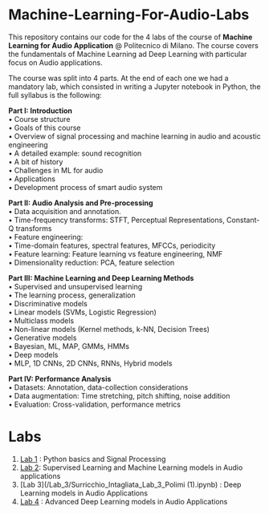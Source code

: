# Machine-Learning-For-Audio-Labs
This repository contains our code for the 4 labs of the course of **Machine Learning for Audio Application** @ Politecnico di Milano. The course covers the fundamentals of Machine Learning ad Deep Learning with particular focus on Audio applications. 

The course was split into 4 parts. At the end of each one we had a mandatory lab, which consisted in writing a Jupyter notebook in Python, the full syllabus is the following:

**Part I: Introduction** <br>
  • Course structure <br>
  • Goals of this course <br>
  • Overview of signal processing and machine learning in audio and acoustic engineering <br>
  • A detailed example: sound recognition <br>
  • A bit of history <br>
  • Challenges in ML for audio <br>
  • Applications  <br>
  • Development process of smart audio system <br>
  
**Part II: Audio Analysis and Pre-processing** <br>
  • Data acquisition and annotation. <br>
  • Time-frequency transforms: STFT, Perceptual Representations, Constant-Q transforms <br>
  • Feature engineering: <br>
  • Time-domain features, spectral features, MFCCs, periodicity <br>
  • Feature learning: Feature learning vs feature engineering, NMF <br>
  • Dimensionality reduction: PCA, feature selection <br>

**Part III: Machine Learning and Deep Learning Methods** <br>
  • Supervised and unsupervised learning <br>
  • The learning process, generalization <br>
  • Discriminative models <br>
  • Linear models (SVMs, Logistic Regression) <br>
  • Multiclass models <br>
  • Non-linear models (Kernel methods, k-NN, Decision Trees) <br>
  • Generative models <br>
  • Bayesian, ML, MAP, GMMs, HMMs <br>
  • Deep models <br>
  • MLP, 1D CNNs, 2D CNNs, RNNs, Hybrid models <br>
 
**Part IV: Performance Analysis** <br>
  • Datasets: Annotation, data-collection considerations <br>
  • Data augmentation: Time stretching, pitch shifting, noise addition <br>
  • Evaluation: Cross-validation, performance metrics <br>

# Labs

1) [Lab 1](/Lab_1/Lab1_Surricchio_Intagliata.ipynb) : Python basics and Signal Processing
2) [Lab 2](/Lab_2/Surricchio,_Intagliata_Lab_2_Polimi.ipynb): Supervised Learning and Machine Learning models in Audio applications
3) [Lab 3](/Lab_3/Surricchio_Intagliata_Lab_3_Polimi (1).ipynb) : Deep Learning models in Audio Applications
4) [Lab 4](/Lab_4/Surricchio_Intagliata_Lab_4_Polimi.ipynb) : Advanced Deep Learning models in Audio Applications

